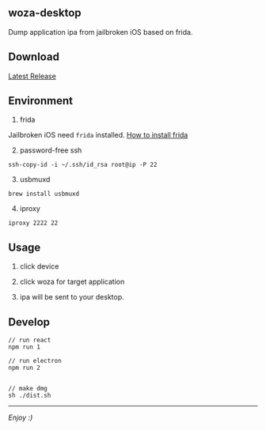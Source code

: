 ## woza-desktop

Dump application ipa from jailbroken iOS based on frida. 

## Download

[Latest Release](https://github.com/woza-lab/woza-desktop/releases)

## Environment

1. frida

Jailbroken iOS need `frida` installed. [How to install frida](https://www.frida.re/docs/ios/#with-jailbreak)

2. password-free ssh

```
ssh-copy-id -i ~/.ssh/id_rsa root@ip -P 22
```

3. usbmuxd

```
brew install usbmuxd
```

4. iproxy

```
iproxy 2222 22
```


## Usage

1. click device

2. click woza for target application

3. ipa will be sent to your desktop.


## Develop

```
// run react
npm run 1

// run electron
npm run 2


// make dmg
sh ./dist.sh
```

---

*Enjoy :)*
